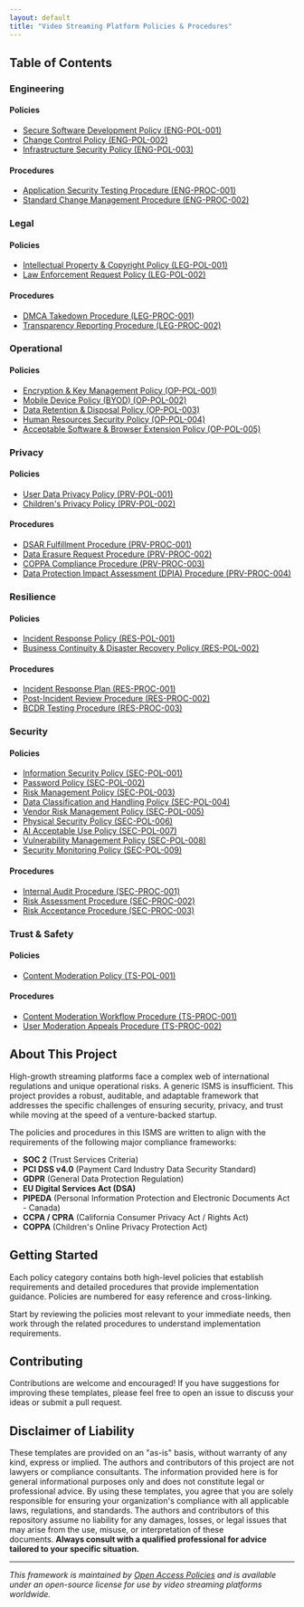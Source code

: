 ```yaml
---
layout: default
title: "Video Streaming Platform Policies & Procedures"
---
```


## Table of Contents

### Engineering
#### Policies
- [Secure Software Development Policy (ENG-POL-001)](/streaming/engineering_policies/eng_pol_001/)
- [Change Control Policy (ENG-POL-002)](/streaming/engineering_policies/eng_pol_002/)
- [Infrastructure Security Policy (ENG-POL-003)](/streaming/engineering_policies/eng_pol_003/)

#### Procedures
- [Application Security Testing Procedure (ENG-PROC-001)](/streaming/engineering_procedures/eng_proc_001/)
- [Standard Change Management Procedure (ENG-PROC-002)](/streaming/engineering_procedures/eng_proc_002/)

### Legal
#### Policies
- [Intellectual Property & Copyright Policy (LEG-POL-001)](/streaming/legal_policies/leg_pol_001/)
- [Law Enforcement Request Policy (LEG-POL-002)](/streaming/legal_policies/leg_pol_002/)

#### Procedures
- [DMCA Takedown Procedure (LEG-PROC-001)](/streaming/legal_procedures/leg_proc_001/)
- [Transparency Reporting Procedure (LEG-PROC-002)](/streaming/legal_procedures/leg_proc_002/)

### Operational
#### Policies
- [Encryption & Key Management Policy (OP-POL-001)](/streaming/operational_policies/op_pol_001/)
- [Mobile Device Policy (BYOD) (OP-POL-002)](/streaming/operational_policies/op_pol_002/)
- [Data Retention & Disposal Policy (OP-POL-003)](/streaming/operational_policies/op_pol_003/)
- [Human Resources Security Policy (OP-POL-004)](/streaming/operational_policies/op_pol_004/)
- [Acceptable Software & Browser Extension Policy (OP-POL-005)](/streaming/operational_policies/op_pol_005/)

### Privacy
#### Policies
- [User Data Privacy Policy (PRV-POL-001)](/streaming/privacy_policies/prv_pol_001/)
- [Children's Privacy Policy (PRV-POL-002)](/streaming/privacy_policies/prv_pol_002/)

#### Procedures
- [DSAR Fulfillment Procedure (PRV-PROC-001)](/streaming/privacy_procedures/prv_proc_001/)
- [Data Erasure Request Procedure (PRV-PROC-002)](/streaming/privacy_procedures/prv_proc_002/)
- [COPPA Compliance Procedure (PRV-PROC-003)](/streaming/privacy_procedures/prv_proc_003/)
- [Data Protection Impact Assessment (DPIA) Procedure (PRV-PROC-004)](/streaming/privacy_procedures/prv_proc_004/)

### Resilience
#### Policies
- [Incident Response Policy (RES-POL-001)](/streaming/resilience_policies/res_pol_001/)
- [Business Continuity & Disaster Recovery Policy (RES-POL-002)](/streaming/resilience_policies/res_pol_002/)

#### Procedures
- [Incident Response Plan (RES-PROC-001)](/streaming/resilience_procedures/res_proc_001/)
- [Post-Incident Review Procedure (RES-PROC-002)](/streaming/resilience_procedures/res_proc_002/)
- [BCDR Testing Procedure (RES-PROC-003)](/streaming/resilience_procedures/res_proc_003/)

### Security
#### Policies
- [Information Security Policy (SEC-POL-001)](/streaming/security_policies/sec_pol_001/)
- [Password Policy (SEC-POL-002)](/streaming/security_policies/sec_pol_002/)
- [Risk Management Policy (SEC-POL-003)](/streaming/security_policies/sec_pol_003/)
- [Data Classification and Handling Policy (SEC-POL-004)](/streaming/security_policies/sec_pol_004/)
- [Vendor Risk Management Policy (SEC-POL-005)](/streaming/security_policies/sec_pol_005/)
- [Physical Security Policy (SEC-POL-006)](/streaming/security_policies/sec_pol_006/)
- [AI Acceptable Use Policy (SEC-POL-007)](/streaming/security_policies/sec_pol_007/)
- [Vulnerability Management Policy (SEC-POL-008)](/streaming/security_policies/sec_pol_008/)
- [Security Monitoring Policy (SEC-POL-009)](/streaming/security_policies/sec_pol_009/)

#### Procedures
- [Internal Audit Procedure (SEC-PROC-001)](/streaming/security_procedures/sec_proc_001/)
- [Risk Assessment Procedure (SEC-PROC-002)](/streaming/security_procedures/sec_proc_002/)
- [Risk Acceptance Procedure (SEC-PROC-003)](/streaming/security_procedures/sec_proc_003/)

### Trust & Safety
#### Policies
- [Content Moderation Policy (TS-POL-001)](/streaming/trust_and_safety_policies/ts_pol_001/)

#### Procedures
- [Content Moderation Workflow Procedure (TS-PROC-001)](/streaming/trust_and_safety_procedures/ts_proc_001/)
- [User Moderation Appeals Procedure (TS-PROC-002)](/streaming/trust_and_safety_procedures/ts_proc_002/)

## About This Project

High-growth streaming platforms face a complex web of international regulations and unique operational risks. A generic ISMS is insufficient. This project provides a robust, auditable, and adaptable framework that addresses the specific challenges of ensuring security, privacy, and trust while moving at the speed of a venture-backed startup.

The policies and procedures in this ISMS are written to align with the requirements of the following major compliance frameworks:

- **SOC 2** (Trust Services Criteria)
- **PCI DSS v4.0** (Payment Card Industry Data Security Standard)
- **GDPR** (General Data Protection Regulation)
- **EU Digital Services Act (DSA)**
- **PIPEDA** (Personal Information Protection and Electronic Documents Act - Canada)
- **CCPA / CPRA** (California Consumer Privacy Act / Rights Act)
- **COPPA** (Children's Online Privacy Protection Act)

## Getting Started

Each policy category contains both high-level policies that establish requirements and detailed procedures that provide implementation guidance. Policies are numbered for easy reference and cross-linking.

Start by reviewing the policies most relevant to your immediate needs, then work through the related procedures to understand implementation requirements.

## Contributing

Contributions are welcome and encouraged! If you have suggestions for improving these templates, please feel free to open an issue to discuss your ideas or submit a pull request.

## Disclaimer of Liability

These templates are provided on an "as-is" basis, without warranty of any kind, express or implied. The authors and contributors of this project are not lawyers or compliance consultants. The information provided here is for general informational purposes only and does not constitute legal or professional advice. By using these templates, you agree that you are solely responsible for ensuring your organization's compliance with all applicable laws, regulations, and standards. The authors and contributors of this repository assume no liability for any damages, losses, or legal issues that may arise from the use, misuse, or interpretation of these documents. **Always consult with a qualified professional for advice tailored to your specific situation.**

---

*This framework is maintained by [Open Access Policies](https://github.com/open-access-policies) and is available under an open-source license for use by video streaming platforms worldwide.*
